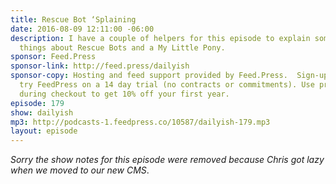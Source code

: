 ```yaml
---
title: Rescue Bot ‘Splaining
date: 2016-08-09 12:11:00 -06:00
description: I have a couple of helpers for this episode to explain some of the cool
  things about Rescue Bots and a My Little Pony.
sponsor: Feed.Press
sponsor-link: http://feed.press/dailyish
sponsor-copy: Hosting and feed support provided by Feed.Press.  Sign-up today and
  try FeedPress on a 14 day trial (no contracts or commitments). Use promo code "dailyish"
  during checkout to get 10% off your first year.
episode: 179
show: dailyish
mp3: http://podcasts-1.feedpress.co/10587/dailyish-179.mp3
layout: episode
---
```


<em>Sorry the show notes for this episode were removed because Chris got lazy when we moved to our new CMS</em>.
